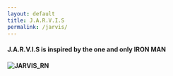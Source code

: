 ```yaml
---
layout: default
title: J.A.R.V.I.S
permalink: /jarvis/
---
```


<h4>J.A.R.V.I.S is inspired by the one and only IRON MAN<h4>


![JARVIS_RN](/Drivetrain.png)